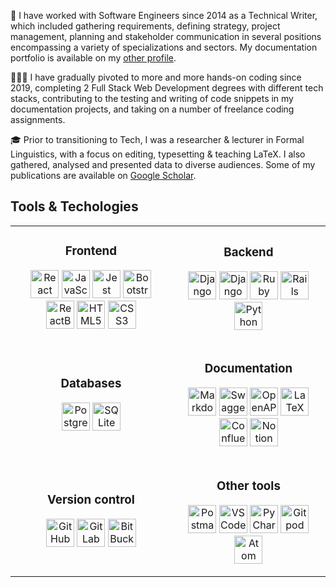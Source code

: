 📜 I have worked with Software Engineers since 2014 as a Technical Writer, which included gathering requirements, defining strategy, project management, planning and stakeholder communication in several positions encompassing a variety of specializations and sectors. My documentation portfolio is available on my [other profile](https://github.com/sylvia-blaho). 

👩🏻‍💻 I have gradually pivoted to more and more hands-on coding since 2019, completing 2 Full Stack Web Development degrees with different tech stacks, contributing to the testing and writing of code snippets in my documentation projects, and taking on a number of freelance coding assignments.

🎓 Prior to transitioning to Tech, I was a researcher & lecturer in Formal Linguistics, with a focus on editing, typesetting & teaching LaTeX. I also gathered, analysed and presented data to diverse audiences. Some of my publications are available on [Google Scholar](https://scholar.google.com/citations?hl=en&user=xMxXcoxsuNUC).

<h2> Tools & Techologies</h2>

<table>
<tr>
<td  align="center">
<h3>Frontend</h3>
<p align="center">
<img src="https://cdn.jsdelivr.net/gh/devicons/devicon@latest/icons/react/react-original-wordmark.svg" alt="React" width="45" height="45"/>
<img src="https://cdn.jsdelivr.net/gh/devicons/devicon@latest/icons/javascript/javascript-plain.svg" alt="JavaScript" width="45" height="45"/>
<img src="https://cdn.jsdelivr.net/gh/devicons/devicon@latest/icons/jest/jest-plain.svg" alt="Jest" width="45" height="45"/>
<img src="https://cdn.jsdelivr.net/gh/devicons/devicon@latest/icons/bootstrap/bootstrap-original.svg" alt="Bootstrap" width="45" height="45"/>
<img src="https://cdn.jsdelivr.net/gh/devicons/devicon@latest/icons/reactbootstrap/reactbootstrap-original.svg" alt="ReactBootstrap" width="45" height="45"/>
<img src="https://cdn.jsdelivr.net/gh/devicons/devicon@latest/icons/html5/html5-plain-wordmark.svg" alt="HTML5" width="45" height="45"/>
<img src="https://cdn.jsdelivr.net/gh/devicons/devicon@latest/icons/css3/css3-original-wordmark.svg" alt="CSS3" width="45" height="45"/>
</p>

</td>

<td  align="center">

<h3>Backend</h3>
<p align="center">
<img src="https://cdn.jsdelivr.net/gh/devicons/devicon@latest/icons/django/django-plain-wordmark.svg" alt="Django" width="45" height="45"/>
<img src="https://cdn.jsdelivr.net/gh/devicons/devicon@latest/icons/djangorest/djangorest-plain.svg" alt="Django REST Framework" width="45" height="45"/>
<img src="https://cdn.jsdelivr.net/gh/devicons/devicon@latest/icons/ruby/ruby-plain-wordmark.svg" alt="Ruby" width="45" height="45"/>
<img src="https://cdn.jsdelivr.net/gh/devicons/devicon@latest/icons/rails/rails-plain-wordmark.svg" alt="Rails" width="45" height="45"/>
<img src="https://cdn.jsdelivr.net/gh/devicons/devicon@latest/icons/python/python-original-wordmark.svg" alt="Python" width="45" height="45"/>
</p>

</td>
</tr>

<tr>
<td  align="center">

  <h3>Databases</h3>
<p align="center">
<img src="https://cdn.jsdelivr.net/gh/devicons/devicon@latest/icons/postgresql/postgresql-original-wordmark.svg" alt="PostgreSQL" width="45" height="45"/>
<img src="https://cdn.jsdelivr.net/gh/devicons/devicon@latest/icons/sqlite/sqlite-original-wordmark.svg" alt="SQLite" width="45" height="45"/>
</p>
</td>

<td  align="center">

<h3>Documentation</h3>
<p align="center">
<img src="https://cdn.jsdelivr.net/gh/devicons/devicon@latest/icons/markdown/markdown-original.svg" alt="Markdown" width="45" height="45"/>
<img src="https://cdn.jsdelivr.net/gh/devicons/devicon@latest/icons/swagger/swagger-original-wordmark.svg" alt="Swagger" width="45" height="45"/>
<img src="https://cdn.jsdelivr.net/gh/devicons/devicon@latest/icons/openapi/openapi-original-wordmark.svg" alt="OpenAPI" width="45" height="45"/>
<img src="https://cdn.jsdelivr.net/gh/devicons/devicon@latest/icons/latex/latex-original.svg" alt="LaTeX" width="45" height="45"/>
<img src="https://cdn.jsdelivr.net/gh/devicons/devicon@latest/icons/confluence/confluence-plain-wordmark.svg" alt="Confluence" width="45" height="45"/>
<img src="https://cdn.jsdelivr.net/gh/devicons/devicon@latest/icons/notion/notion-original.svg" alt="Notion" width="45" height="45"/>
</p>

</td>
</tr>

<tr>
<td  align="center">

<h3>Version control</h3>
<p align="center">
<img src="https://cdn.jsdelivr.net/gh/devicons/devicon@latest/icons/github/github-original-wordmark.svg" alt="GitHub" width="45" height="45"/>
<img src="https://cdn.jsdelivr.net/gh/devicons/devicon@latest/icons/gitlab/gitlab-original-wordmark.svg" alt="GitLab" width="45" height="45"/>
<img src="https://cdn.jsdelivr.net/gh/devicons/devicon@latest/icons/bitbucket/bitbucket-original-wordmark.svg" alt="BitBucket" width="45" height="45"/>
</p>

</td>

<td  align="center">

<h3>Other tools</h3>
<p align="center">
<img src="https://cdn.jsdelivr.net/gh/devicons/devicon@latest/icons/postman/postman-original.svg" alt="Postman" width="45" height="45"/>
<img src="https://cdn.jsdelivr.net/gh/devicons/devicon@latest/icons/vscode/vscode-original-wordmark.svg" alt="VSCode" width="45" height="45"/>
<img src="https://cdn.jsdelivr.net/gh/devicons/devicon@latest/icons/pycharm/pycharm-original.svg" alt="PyCharm" width="45" height="45"/>
<img src="https://cdn.jsdelivr.net/gh/devicons/devicon@latest/icons/gitpod/gitpod-plain-wordmark.svg" alt="Gitpod" width="45" height="45"/>
<img src="https://cdn.jsdelivr.net/gh/devicons/devicon@latest/icons/atom/atom-original.svg" alt="Atom" width="45" height="45"/>
</p>

</td>
</tr>

</table>

<!--
**blahosyl/blahosyl** is a ✨ _special_ ✨ repository because its `README.md` (this file) appears on your GitHub profile.

Here are some ideas to get you started:

- 🔭 I’m currently working on ...
- 🌱 I’m currently learning ...
- 👯 I’m looking to collaborate on ...
- 🤔 I’m looking for help with ...
- 💬 Ask me about ...
- 📫 How to reach me: ...
- 😄 Pronouns: ...
- ⚡ Fun fact: ...
-->
